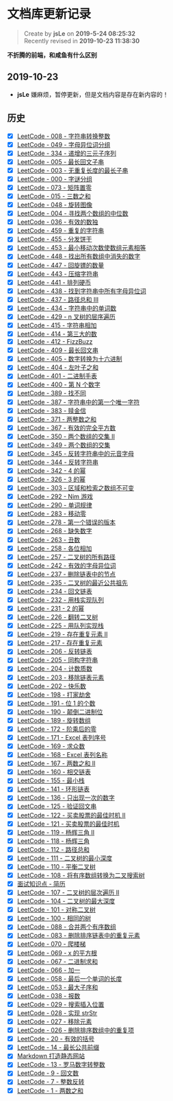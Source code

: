 # 文档库更新记录

> Create by **jsLe** on **2019-5-24 08:25:32**  
> Recently revised in **2019-10-23 11:38:30**

**不折腾的前端，和咸鱼有什么区别**

## 2019-10-23

- **jsLe** 嫌麻烦，暂停更新，但是文档内容是存在新内容的！

## 历史

- [x] [LeetCode - 008 - 字符串转换整数](src/components/other-library/LeetCode/easy/008-字符串转换整数（string-to-integer-atoi）.md)
- [x] [LeetCode - 049 - 字母异位词分组](src/components/other-library/LeetCode/easy/049-字母异位词分组（group-anagrams）.md)
- [x] [LeetCode - 334 - 递增的三元子序列](src/components/other-library/LeetCode/easy/334-递增的三元子序列（increasing-triplet-subsequence）.md)
- [x] [LeetCode - 005 - 最长回文子串](src/components/other-library/LeetCode/easy/005-最长回文子串（longest-palindromic-substring）.md)
- [x] [LeetCode - 003 - 无重复长度的最长子串](src/components/other-library/LeetCode/easy/003-无重复长度的最长子串（longest-substring-without-repeating-characters）.md)
- [x] [LeetCode - 000 - 字谜分组](src/components/other-library/LeetCode/easy/000-字谜分组（puzzle-grouping）.md)
- [x] [LeetCode - 073 - 矩阵置零](src/components/other-library/LeetCode/easy/073-矩阵置零（set-matrix-zeroes）.md)
- [x] [LeetCode - 015 - 三数之和](src/components/other-library/LeetCode/easy/015-三数之和（3sum）.md)
- [x] [LeetCode - 048 - 旋转图像](src/components/other-library/LeetCode/easy/048-旋转图像（rotate-image）.md)
- [x] [LeetCode - 004 - 寻找两个数组的中位数](src/components/other-library/LeetCode/easy/004-寻找两个数组的中位数（median-of-two-sorted-arrays）.md)
- [x] [LeetCode - 036 - 有效的数独](src/components/other-library/LeetCode/easy/036-有效的数独（valid-sudoku）.md)
- [x] [LeetCode - 459 - 重复的字符串](src/components/other-library/LeetCode/easy/459-重复的字符串（repeated-substring-pattern）.md)
- [x] [LeetCode - 455 - 分发饼干](src/components/other-library/LeetCode/easy/455-分发饼干（assign-cookies）.md)
- [x] [LeetCode - 453 - 最小移动次数使数组元素相等](src/components/other-library/LeetCode/easy/453-最小移动次数使数组元素相等（minimum-moves-to-equal-array-elements）.md)
- [x] [LeetCode - 448 - 找出所有数组中消失的数字](src/components/other-library/LeetCode/easy/448-找出所有数组中消失的数字（find-all-numbers-disappeared-in-an-array）.md)
- [x] [LeetCode - 447 - 回旋镖的数量](src/components/other-library/LeetCode/easy/447-回旋镖的数量（number-of-boomerangs）.md)
- [x] [LeetCode - 443 - 压缩字符串](src/components/other-library/LeetCode/easy/443-压缩字符串（string-compression）.md)
- [x] [LeetCode - 441 - 排列硬币](src/components/other-library/LeetCode/easy/441-排列硬币（arranging-coins）.md)
- [x] [LeetCode - 438 - 找到字符串中所有字母异位词](src/components/other-library/LeetCode/easy/438-找到字符串中所有字母异位词（find-all-anagrams-in-a-string）.md)
- [x] [LeetCode - 437 - 路径总和 III](src/components/other-library/LeetCode/easy/437-路径总和III（path-sum-iii）.md)
- [x] [LeetCode - 434 - 字符串中的单词数](src/components/other-library/LeetCode/easy/434-字符串中的单词数（number-of-segments-in-a-string）.md)
- [x] [LeetCode - 429 - n 叉树的层序遍历](src/components/other-library/LeetCode/easy/429-n叉树的层序遍历（n-ary-tree-level-order-traversal）.md)
- [x] [LeetCode - 415 - 字符串相加](src/components/other-library/LeetCode/easy/415-字符串相加（add-strings）.md)
- [x] [LeetCode - 414 - 第三大的数](src/components/other-library/LeetCode/easy/414-第三大的数（third-maximum-number）.md)
- [x] [LeetCode - 412 - FizzBuzz](src/components/other-library/LeetCode/easy/412-FizzBuzz（fizz-buzz）.md)
- [x] [LeetCode - 409 - 最长回文串](src/components/other-library/LeetCode/easy/409-最长回文串（longest-palindrome）.md)
- [x] [LeetCode - 405 - 数字转换为十六进制](src/components/other-library/LeetCode/easy/405-数字转换为十六进制（convert-a-number-to-hexadecimal）.md)
- [x] [LeetCode - 404 - 左叶子之和](src/components/other-library/LeetCode/easy/404-左叶子之和（sum-of-left-leaves）.md)
- [x] [LeetCode - 401 - 二进制手表](src/components/other-library/LeetCode/easy/401-二进制手表（binary-watch）.md)
- [x] [LeetCode - 400 - 第 N 个数字](src/components/other-library/LeetCode/easy/400-第N个数字（nth-digit）.md)
- [x] [LeetCode - 389 - 找不同](src/components/other-library/LeetCode/easy/389-找不同（find-the-difference）.md)
- [x] [LeetCode - 387 - 字符串中的第一个唯一字符](src/components/other-library/LeetCode/easy/387-字符串中的第一个唯一字符（first-unique-character-in-a-string）.md)
- [x] [LeetCode - 383 - 赎金信](src/components/other-library/LeetCode/easy/383-赎金信（ransom-note）.md)
- [x] [LeetCode - 371 - 两整数之和](src/components/other-library/LeetCode/easy/371-两整数之和（sum-of-two-integers）.md)
- [x] [LeetCode - 367 - 有效的完全平方数](src/components/other-library/LeetCode/easy/367-有效的完全平方数（valid-perfect-square）.md)
- [x] [LeetCode - 350 - 两个数组的交集 II](src/components/other-library/LeetCode/easy/350-两个数组的交集II（intersection-of-two-arrays-ii）.md)
- [x] [LeetCode - 349 - 两个数组的交集](src/components/other-library/LeetCode/easy/349-两个数组的交集（intersection-of-two-arrays）.md)
- [x] [LeetCode - 345 - 反转字符串中的元音字母](src/components/other-library/LeetCode/easy/345-反转字符串中的元音字母（reverse-vowels-of-a-string）.md)
- [x] [LeetCode - 344 - 反转字符串](src/components/other-library/LeetCode/easy/344-反转字符串（reverse-string）.md)
- [x] [LeetCode - 342 - 4 的幂](src/components/other-library/LeetCode/easy/342-4的幂（power-of-four）.md)
- [x] [LeetCode - 326 - 3 的幂](src/components/other-library/LeetCode/easy/326-3的幂（power-of-three）.md)
- [x] [LeetCode - 303 - 区域和检索之数组不可变](src/components/other-library/LeetCode/easy/303-区域和检索之数组不可变（range-sum-query-immutable）.md)
- [x] [LeetCode - 292 - Nim 游戏](src/components/other-library/LeetCode/easy/292-Nim游戏（nim-game）.md)
- [x] [LeetCode - 290 - 单词规律](src/components/other-library/LeetCode/easy/290-单词规律（word-pattern）.md)
- [x] [LeetCode - 283 - 移动零](src/components/other-library/LeetCode/easy/283-移动零（move-zeroes）.md)
- [x] [LeetCode - 278 - 第一个错误的版本](src/components/other-library/LeetCode/easy/278-第一个错误的版本（first-bad-version）.md)
- [x] [LeetCode - 268 - 缺失数字](src/components/other-library/LeetCode/easy/268-缺失数字（missing-number）.md)
- [x] [LeetCode - 263 - 丑数](src/components/other-library/LeetCode/easy/263-丑数（ugly-number）.md)
- [x] [LeetCode - 258 - 各位相加](src/components/other-library/LeetCode/easy/258-各位相加（add-digits）.md)
- [x] [LeetCode - 257 - 二叉树的所有路径](src/components/other-library/LeetCode/easy/257-二叉树的所有路径（binary-tree-paths）.md)
- [x] [LeetCode - 242 - 有效的字母异位词](src/components/other-library/LeetCode/easy/242-有效的字母异位词（valid-anagram）.md)
- [x] [LeetCode - 237 - 删除链表中的节点](src/components/other-library/LeetCode/easy/237-删除链表中的节点（delete-node-in-a-linked-list）.md)
- [x] [LeetCode - 235 - 二叉树的最近公共祖先](src/components/other-library/LeetCode/easy/235-二叉树的最近公共祖先（lowest-common-ancestor-of-a-binary-search-tree）.md)
- [x] [LeetCode - 234 - 回文链表](src/components/other-library/LeetCode/easy/234-回文链表（palindrome-linked-list）.md)
- [x] [LeetCode - 232 - 用栈实现队列](src/components/other-library/LeetCode/easy/232-用栈实现队列（implement-queue-using-stacks）.md)
- [x] [LeetCode - 231 - 2 的幂](src/components/other-library/LeetCode/easy/231-2的幂（power-of-two）.md)
- [x] [LeetCode - 226 - 翻转二叉树](src/components/other-library/LeetCode/easy/226-翻转二叉树（invert-binary-tree）.md)
- [x] [LeetCode - 225 - 用队列实现栈](src/components/other-library/LeetCode/easy/225-用队列实现栈（implement-stack-using-queues）.md)
- [x] [LeetCode - 219 - 存在重复元素 II](src/components/other-library/LeetCode/easy/219-存在重复元素II（contains-duplicate-ii）.md)
- [x] [LeetCode - 217 - 存在重复元素](src/components/other-library/LeetCode/easy/217-存在重复元素（contains-duplicate）.md)
- [x] [LeetCode - 206 - 反转链表](src/components/other-library/LeetCode/easy/206-反转链表（reverse-linked-list）.md)
- [x] [LeetCode - 205 - 同构字符串](src/components/other-library/LeetCode/easy/205-同构字符串（isomorphic-strings）.md)
- [x] [LeetCode - 204 - 计数质数](src/components/other-library/LeetCode/easy/204-计数质数（count-primes）.md)
- [x] [LeetCode - 203 - 移除链表元素](src/components/other-library/LeetCode/easy/203-移除链表元素（remove-linked-list-elements）.md)
- [x] [LeetCode - 202 - 快乐数](src/components/other-library/LeetCode/easy/202-快乐数（happy-number）.md)
- [x] [LeetCode - 198 - 打家劫舍](src/components/other-library/LeetCode/easy/198-打家劫舍（house-robber）.md)
- [x] [LeetCode - 191 - 位 1 的个数](src/components/other-library/LeetCode/easy/191-位1的个数（number-of-1-bits）.md)
- [x] [LeetCode - 190 - 颠倒二进制位](src/components/other-library/LeetCode/easy/190-颠倒二进制位（reverse-bit）.md)
- [x] [LeetCode - 189 - 旋转数组](src/components/other-library/LeetCode/easy/189-旋转数组（rotate-array）.md)
- [x] [LeetCode - 172 - 阶乘后的零](src/components/other-library/LeetCode/easy/172-阶乘后的零（factorial-trailing-zeroes）.md)
- [x] [LeetCode - 171 - Excel 表列序号](src/components/other-library/LeetCode/easy/171-Excel表列序号（excel-sheet-column-number）.md)
- [x] [LeetCode - 169 - 求众数](src/components/other-library/LeetCode/easy/169-求众数（majority-element）.md)
- [x] [LeetCode - 168 - Excel 表列名称](src/components/other-library/LeetCode/easy/168-Excel表列名称（excel-sheet-column-title）.md)
- [x] [LeetCode - 167 - 两数之和 II](src/components/other-library/LeetCode/easy/167-两数之和II（two-sum-ii-input-array-is-sorted）.md)
- [x] [LeetCode - 160 - 相交链表](src/components/other-library/LeetCode/easy/160-相交链表（intersection-of-two-linked-lists）.md)
- [x] [LeetCode - 155 - 最小栈](src/components/other-library/LeetCode/easy/155-最小栈（min-stack）.md)
- [x] [LeetCode - 141 - 环形链表](src/components/other-library/LeetCode/easy/141-环形链表（linked-list-cycle）.md)
- [x] [LeetCode - 136 - 只出现一次的数字](src/components/other-library/LeetCode/easy/136-只出现一次的数字（single-number）.md)
- [x] [LeetCode - 125 - 验证回文串](src/components/other-library/LeetCode/easy/125-验证回文串（valid-palindrome）.md)
- [x] [LeetCode - 122 - 买卖股票的最佳时机 II](src/components/other-library/LeetCode/easy/122-买卖股票的最佳时机II（best-time-to-buy-and-sell-stock-ii）.md)
- [x] [LeetCode - 121 - 买卖股票的最佳时机](src/components/other-library/LeetCode/easy/121-买卖股票的最佳时机（best-time-to-buy-and-sell-stock）.md)
- [x] [LeetCode - 119 - 杨辉三角 II](src/components/other-library/LeetCode/easy/119-杨辉三角II（pascals-triangle-ii）.md)
- [x] [LeetCode - 118 - 杨辉三角](src/components/other-library/LeetCode/easy/118-杨辉三角（pascals-triangle）.md)
- [x] [LeetCode - 112 - 路径总和](src/components/other-library/LeetCode/easy/112-路径总和（path-sum）.md)
- [x] [LeetCode - 111 - 二叉树的最小深度](src/components/other-library/LeetCode/easy/111-二叉树的最小深度（minimum-depth-of-binary-tree）.md)
- [x] [LeetCode - 110 - 平衡二叉树](src/components/other-library/LeetCode/easy/110-平衡二叉树（balanced-binary-tree）.md)
- [x] [LeetCode - 108 - 将有序数组转换为二叉搜索树](src/components/other-library/LeetCode/easy/108-将有序数组转换为二叉搜索树（convert-sorted-array-to-binary-search-tree）.md)
- [x] [面试知识点 - 简历](src/components/other-library/interview/personal-experience/other-简历.md)
- [x] [LeetCode - 107 - 二叉树的层次遍历 II](src/components/other-library/LeetCode/easy/107-二叉树的层次遍历II（binary-tree-level-order-traversal-ii）.md)
- [x] [LeetCode - 104 - 二叉树的最大深度](src/components/other-library/LeetCode/easy/104-二叉树的最大深度（maximum-depth-of-binary-tree）.md)
- [x] [LeetCode - 101 - 对称二叉树](src/components/other-library/LeetCode/easy/101-对称二叉树（symmetric-tree）.md)
- [x] [LeetCode - 100 - 相同的树](src/components/other-library/LeetCode/easy/100-相同的树（same-tree）.md)
- [x] [LeetCode - 088 - 合并两个有序数组](src/components/other-library/LeetCode/easy/088-合并两个有序数组（merge-sorted-array）.md)
- [x] [LeetCode - 083 - 删除排序链表中的重复元素](src/components/other-library/LeetCode/easy/083-删除排序链表中的重复元素（remove-duplicates-from-sorted-list）.md)
- [x] [LeetCode - 070 - 爬楼梯](src/components/other-library/LeetCode/easy/070-爬楼梯（climbing-stairs）.md)
- [x] [LeetCode - 069 - x 的平方根](src/components/other-library/LeetCode/easy/069-x的平方根（sqrtx）.md)
- [x] [LeetCode - 067 - 二进制求和](src/components/other-library/LeetCode/easy/067-二进制求和（add-binary）.md)
- [x] [LeetCode - 066 - 加一](src/components/other-library/LeetCode/easy/066-加一（plus-one）.md)
- [x] [LeetCode - 058 - 最后一个单词的长度](src/components/other-library/LeetCode/easy/058-最后一个单词的长度（length-of-last-word）.md)
- [x] [LeetCode - 053 - 最大子序和](src/components/other-library/LeetCode/easy/053-最大子序和（maximum-subarray）.md)
- [x] [LeetCode - 038 - 报数](src/components/other-library/LeetCode/easy/038-报数（count-and-say）.md)
- [x] [LeetCode - 029 - 搜索插入位置](src/components/other-library/LeetCode/easy/029-搜索插入位置（search-insert-position）.md)
- [x] [LeetCode - 028 - 实现 strStr](src/components/other-library/LeetCode/easy/028-实现strStr（implement-strstr）.md)
- [x] [LeetCode - 027 - 移除元素](src/components/other-library/LeetCode/easy/027-移除元素（remove-element）.md)
- [x] [LeetCode - 026 - 删除排序数组中的重复项](src/components/other-library/LeetCode/easy/026-删除排序数组中的重复项（remove-duplicates-from-sorted-array）.md)
- [x] [LeetCode - 20 - 有效的括号](src/components/other-library/LeetCode/easy/020-有效的括号（valid-parentheses）.md)
- [x] [LeetCode - 14 - 最长公共前缀](src/components/src/components/other-library/LeetCode/Easy/014-最长公共前缀（longest-common-prefix）.md)
- [x] [Markdown 打造静态网站](src/components/other-library/Markdown-Websites/README.md)
- [x] [LeetCode - 13 - 罗马数字转整数](src/components/other-library/LeetCode/Easy/013-罗马数字转整数（roman-to-integer）.md)
- [x] [LeetCode - 9 - 回文数](src/components/other-library/LeetCode/Easy/009-回文数（palindrome-number）.md)
- [x] [LeetCode - 7 - 整数反转](src/components/other-library/LeetCode/Easy/007-整数反转（reverse-integer）.md)
- [x] [LeetCode - 1 - 两数之和](src/components/other-library/LeetCode/Easy/001-两数之和（two-sum）.md)
